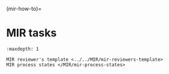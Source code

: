 (mir-how-to)=
# MIR tasks

```{toctree}
:maxdepth: 1

MIR reviewer's template <../../MIR/mir-reviewers-template>
MIR process states </MIR/mir-process-states>
```

